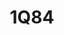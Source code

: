 ---
title: "1Q84"
description: "Haruki Murakami"
taxonomies:
    category: "novel"
weight: 8
draft: false
linktitle: "https://www.amazon.com/s?k=1q84+by+haruki+murakami&crid=SF7ZYM52SCVL&sprefix=1q84%2Caps%2C456&ref=nb_sb_ss_i_4_4"
featured_image: "/images/1q84.jpg"
---
